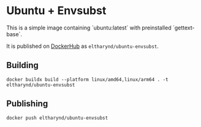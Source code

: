 # Ubuntu + Envsubst

This is a simple image containing ´ubuntu:latest´ with preinstalled ´gettext-base´.

It is published on [DockerHub](https://hub.docker.com/) as `eltharynd/ubuntu-envsubst`.

## Building

```shell
docker buildx build --platform linux/amd64,linux/arm64 . -t eltharynd/ubuntu-envsubst
```

## Publishing

```shell
docker push eltharynd/ubuntu-envsubst
```
